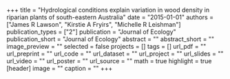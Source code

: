 +++
title = "Hydrological conditions explain variation in wood density in riparian plants of south-eastern Australia"
date = "2015-01-01"
authors = ["James R Lawson", "Kirstie A Fryirs", "Michelle R Leishman"]
publication_types = ["2"]
publication = "Journal of Ecology"
publication_short = "Journal of Ecology"
abstract = ""
abstract_short = ""
image_preview = ""
selected = false
projects = []
tags = []
url_pdf = ""
url_preprint = ""
url_code = ""
url_dataset = ""
url_project = ""
url_slides = ""
url_video = ""
url_poster = ""
url_source = ""
math = true
highlight = true
[header]
image = ""
caption = ""
+++
